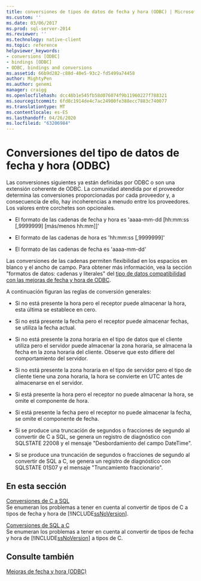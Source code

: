 ```yaml
---
title: conversiones de tipos de datos de fecha y hora (ODBC) | Microsoft Docs
ms.custom: ''
ms.date: 03/06/2017
ms.prod: sql-server-2014
ms.reviewer: ''
ms.technology: native-client
ms.topic: reference
helpviewer_keywords:
- conversions [ODBC]
- bindings [ODBC]
- ODBC, bindings and conversions
ms.assetid: 66b9d282-c88d-40e5-93c2-fd5499a74458
author: MightyPen
ms.author: genemi
manager: craigg
ms.openlocfilehash: dcc48b1e545fb58d076074f9b11960227f788321
ms.sourcegitcommit: 6fd8c1914de4c7ac24900fe388ecc7883c740077
ms.translationtype: MT
ms.contentlocale: es-ES
ms.lasthandoff: 04/26/2020
ms.locfileid: "63206984"
---
```

# <a name="datetime-data-type-conversions-odbc"></a>Conversiones del tipo de datos de fecha y hora (ODBC)
  Las conversiones siguientes ya están definidas por ODBC o son una extensión coherente de ODBC. La comunidad atendida por el proveedor determina las conversiones proporcionadas por cada proveedor y, a consecuencia de ello, hay incoherencias a menudo entre los proveedores. Los valores entre corchetes son opcionales.  
  
-   El formato de las cadenas de fecha y hora es 'aaaa-mm-dd [hh:mm:ss [,9999999] [más/menos hh:mm]]'  
  
-   El formato de las cadenas de hora es 'hh:mm:ss [,9999999]'  
  
-   El formato de las cadenas de fecha es 'aaaa-mm-dd'  
  
 Las conversiones de las cadenas permiten flexibilidad en los espacios en blanco y el ancho de campo. Para obtener más información, vea la sección "formatos de datos: cadenas y literales" del [tipo de datos compatibilidad con las mejoras de fecha y hora de ODBC](data-type-support-for-odbc-date-and-time-improvements.md).  
  
 A continuación figuran las reglas de conversión generales:  
  
-   Si no está presente la hora pero el receptor puede almacenar la hora, esta última se establece en cero.  
  
-   Si no está presente la fecha pero el receptor puede almacenar fechas, se utiliza la fecha actual.  
  
-   Si no está presente la zona horaria en el tipo de datos que el cliente utiliza pero el servidor puede almacenar la zona horaria, se almacena la fecha en la zona horaria del cliente. Observe que esto difiere del comportamiento del servidor.  
  
-   Si no está presente la zona horaria en el tipo de servidor pero el tipo de cliente tiene una zona horaria, la hora se convierte en UTC antes de almacenarse en el servidor.  
  
-   Si está presente la hora pero el receptor no puede almacenar la hora, se omite el componente de hora.  
  
-   Si está presente la fecha pero el receptor no puede almacenar la fecha, se omite el componente de fecha.  
  
-   Si se produce una truncación de segundos o fracciones de segundo al convertir de C a SQL, se genera un registro de diagnóstico con SQLSTATE 22008 y el mensaje "Desbordamiento del campo DateTime".  
  
-   Si se produce una truncación de segundos o fracciones de segundo al convertir de SQL a C, se genera un registro de diagnóstico con SQLSTATE 01S07 y el mensaje "Truncamiento fraccionario".  
  
## <a name="in-this-section"></a>En esta sección  
 [Conversiones de C a SQL](datetime-data-type-conversions-from-c-to-sql.md)  
 Se enumeran los problemas a tener en cuenta al convertir de tipos de C a tipos de fecha y hora de [!INCLUDE[ssNoVersion](../../includes/ssnoversion-md.md)].  
  
 [Conversiones de SQL a C](datetime-data-type-conversions-from-sql-to-c.md)  
 Se enumeran los problemas a tener en cuenta al convertir de tipos de fecha y hora de [!INCLUDE[ssNoVersion](../../includes/ssnoversion-md.md)] a tipos de C.  
  
## <a name="see-also"></a>Consulte también  
 [Mejoras de fecha y hora &#40;ODBC&#41;](date-and-time-improvements-odbc.md)  
  
  

